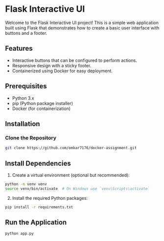# Flask Interactive UI

Welcome to the Flask Interactive UI project! This is a simple web application built using Flask that demonstrates how to create a basic user interface with buttons and a footer.

## Features

- Interactive buttons that can be configured to perform actions.
- Responsive design with a sticky footer.
- Containerized using Docker for easy deployment.

## Prerequisites

- Python 3.x
- pip (Python package installer)
- Docker (for containerization)

## Installation

### Clone the Repository

```bash
git clone https://github.com/omkar7176/docker-assignment.git
```

## Install Dependencies
1. Create a virtual environment (optional but recommended):

```bash
python -m venv venv
source venv/bin/activate  # On Windows use `venv\Scripts\activate`
```
2. Install the required Python packages:
   
```bash
pip install -r requirements.txt
```

## Run the Application

```bash
python app.py
```
